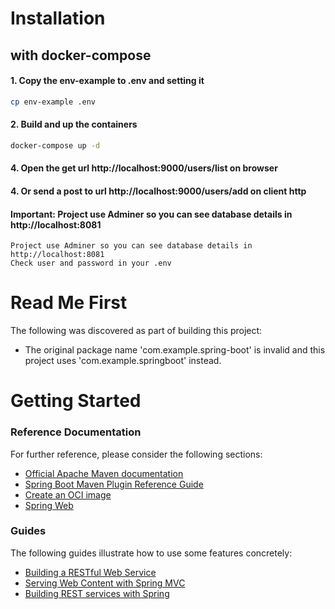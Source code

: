 # Installation
## with docker-compose 

#### 1. Copy the env-example to .env and setting it
```bash
cp env-example .env
```

#### 2. Build and up the containers 
```bash
docker-compose up -d
```

#### 4. Open the get url http://localhost:9000/users/list on browser
#### 4. Or send a post to url http://localhost:9000/users/add on client http

#### Important: Project use Adminer so you can see database details in http://localhost:8081
```
Project use Adminer so you can see database details in http://localhost:8081
Check user and password in your .env 
```

# Read Me First
The following was discovered as part of building this project:

* The original package name 'com.example.spring-boot' is invalid and this project uses 'com.example.springboot' instead.

# Getting Started

### Reference Documentation
For further reference, please consider the following sections:

* [Official Apache Maven documentation](https://maven.apache.org/guides/index.html)
* [Spring Boot Maven Plugin Reference Guide](https://docs.spring.io/spring-boot/docs/2.4.5/maven-plugin/reference/html/)
* [Create an OCI image](https://docs.spring.io/spring-boot/docs/2.4.5/maven-plugin/reference/html/#build-image)
* [Spring Web](https://docs.spring.io/spring-boot/docs/2.4.5/reference/htmlsingle/#boot-features-developing-web-applications)

### Guides
The following guides illustrate how to use some features concretely:

* [Building a RESTful Web Service](https://spring.io/guides/gs/rest-service/)
* [Serving Web Content with Spring MVC](https://spring.io/guides/gs/serving-web-content/)
* [Building REST services with Spring](https://spring.io/guides/tutorials/bookmarks/)

